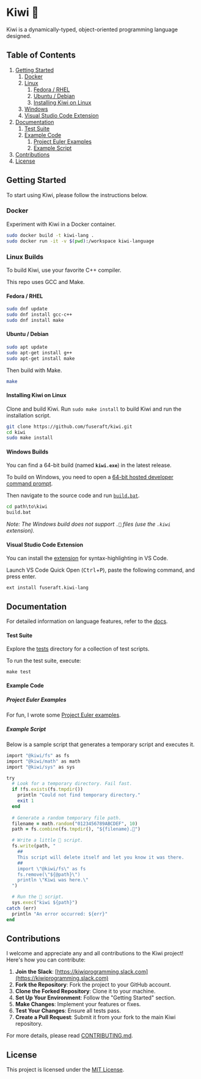 # Kiwi 🥝

Kiwi is a dynamically-typed, object-oriented programming language designed.

## Table of Contents

1. [Getting Started](#getting-started)
    1. [Docker](#docker)
    2. [Linux](#linux-builds)
        1. [Fedora / RHEL](#fedora--rhel)
        2. [Ubuntu / Debian](#ubuntu--debian)
        3. [Installing Kiwi on Linux](#installing-kiwi-on-linux)
    3. [Windows](#windows-builds)
    4. [Visual Studio Code Extension](#visual-studio-code-extension)
2. [Documentation](#documentation)
    1. [Test Suite](#test-suite)
    1. [Example Code](#example-code)
        1. [Project Euler Examples](#project-euler-examples)
        2. [Example Script](#example-script)
3. [Contributions](#contributions)
4. [License](#license)

## Getting Started

To start using Kiwi, please follow the instructions below. 

### Docker

Experiment with Kiwi in a Docker container.

```bash
sudo docker build -t kiwi-lang .
sudo docker run -it -v $(pwd):/workspace kiwi-language
```

### Linux Builds

To build Kiwi, use your favorite C++ compiler.

This repo uses GCC and Make.

#### Fedora / RHEL

```bash
sudo dnf update
sudo dnf install gcc-c++
sudo dnf install make
```

#### Ubuntu / Debian

```bash
sudo apt update
sudo apt-get install g++
sudo apt-get install make
```

Then build with Make.

```bash
make
```

#### Installing Kiwi on Linux

Clone and build Kiwi.  Run `sudo make install` to build Kiwi and run the installation script.

```bash
git clone https://github.com/fuseraft/kiwi.git
cd kiwi
sudo make install
```

#### Windows Builds

You can find a 64-bit build (named **`kiwi.exe`**) in the latest release.

To build on Windows, you need to open a [64-bit hosted developer command prompt](https://learn.microsoft.com/en-us/cpp/build/how-to-enable-a-64-bit-visual-cpp-toolset-on-the-command-line?view=msvc-170).

Then navigate to the source code and run [`build.bat`](build.bat).

```cmd
cd path\to\kiwi
build.bat
```

*Note: The Windows build does not support `.🥝` files (use the `.kiwi` extension).*

#### Visual Studio Code Extension

You can install the [extension](https://marketplace.visualstudio.com/items?itemName=fuseraft.kiwi-lang) for syntax-highlighting in VS Code.

Launch VS Code Quick Open (<kbd>Ctrl</kbd>+<kbd>P</kbd>), paste the following command, and press enter.
```
ext install fuseraft.kiwi-lang
```

## Documentation

For detailed information on language features, refer to the [docs](docs/README.md).

#### Test Suite

Explore the [tests](tests/) directory for a collection of test scripts. 

To run the test suite, execute:

```shell
make test
```

#### Example Code

##### Project Euler Examples

For fun, I wrote some [Project Euler examples](examples/project_euler/).

##### Example Script
Below is a sample script that generates a temporary script and executes it.

```ruby
import "@kiwi/fs" as fs
import "@kiwi/math" as math
import "@kiwi/sys" as sys

try
  # Look for a temporary directory. Fail fast.
  if !fs.exists(fs.tmpdir())
    println "Could not find temporary directory."
    exit 1
  end
  
  # Generate a random temporary file path.
  filename = math.random("0123456789ABCDEF", 10)
  path = fs.combine(fs.tmpdir(), "${filename}.🥝")

  # Write a little 🥝 script.
  fs.write(path, "
    ##
    This script will delete itself and let you know it was there.
    ##
    import \"@kiwi/fs\" as fs
    fs.remove(\"${@path}\")
    println \"Kiwi was here.\"
  ")

  # Run the 🥝 script.
  sys.exec("kiwi ${path}")
catch (err)
  println "An error occurred: ${err}"
end
```

## Contributions

I welcome and appreciate any and all contributions to the Kiwi project! Here's how you can contribute:

1. **Join the Slack**: [https://kiwiprogramming.slack.com](https://kiwiprogramming.slack.com)
2. **Fork the Repository**: Fork the project to your GitHub account.
3. **Clone the Forked Repository**: Clone it to your machine.
4. **Set Up Your Environment**: Follow the "Getting Started" section.
5. **Make Changes**: Implement your features or fixes.
6. **Test Your Changes**: Ensure all tests pass.
7. **Create a Pull Request**: Submit it from your fork to the main Kiwi repository.

For more details, please read [CONTRIBUTING.md](CONTRIBUTING.md).

## License

This project is licensed under the [MIT License](LICENSE).
